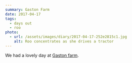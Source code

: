```yaml
---
summary: Gaston Farm
date: 2017-04-17
tags:
  - days out
  - roo
photo:
  - url: /assets/images/diary/2017-04-17-252e2815c1.jpg
    alt: Roo concentrates as she drives a tractor
---
```

We had a lovely day at [Gaston farm](http://gastonfarm.com/).